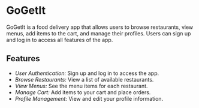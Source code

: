 # GoGetIt
GoGetIt is a food delivery app that allows users to browse restaurants, view menus, add items to the cart, and manage their profiles. Users can sign up and log in to access all features of the app.

## Features
- *User Authentication:* Sign up and log in to access the app.
- *Browse Restaurants:* View a list of available restaurants.
- *View Menus:* See the menu items for each restaurant.
- *Manage Cart:* Add items to your cart and place orders.
- *Profile Management:* View and edit your profile information.